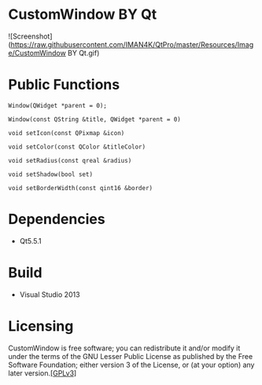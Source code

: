 CustomWindow BY Qt 
==================

![Screenshot](https://raw.githubusercontent.com/IMAN4K/QtPro/master/Resources/Image/CustomWindow BY Qt.gif)

# Public Functions

``Window(QWidget *parent = 0);``

`Window(const QString &title, QWidget *parent = 0)`

`void setIcon(const QPixmap &icon)`

`void setColor(const QColor &titleColor)`

`void setRadius(const qreal &radius)`

`void setShadow(bool set)`

`void setBorderWidth(const qint16 &border)`

# Dependencies
* Qt5.5.1

# Build
* Visual Studio 2013

# Licensing
CustomWindow is free software; you can redistribute it and/or modify it under the terms of the GNU Lesser Public License as published by the Free Software Foundation; either version 3 of the License, or (at your option) any later version.[[GPLv3]](https://en.wikipedia.org/wiki/GNU_General_Public_License)
